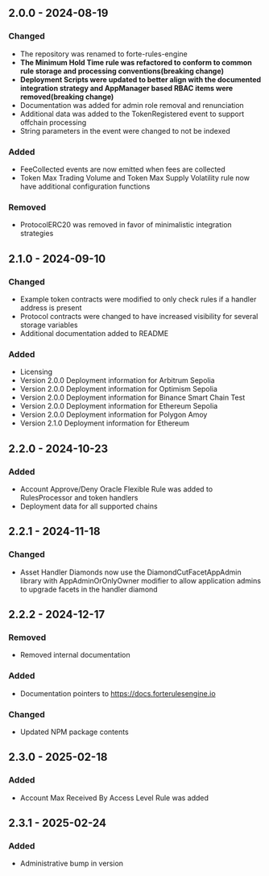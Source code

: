 ## 2.0.0 - 2024-08-19

### Changed
- The repository was renamed to forte-rules-engine
- **The Minimum Hold Time rule was refactored to conform to common rule storage and processing conventions(breaking change)**
- **Deployment Scripts were updated to better align with the documented integration strategy and AppManager based RBAC items were removed(breaking change)**
- Documentation was added for admin role removal and renunciation
- Additional data was added to the TokenRegistered event to support offchain processing
- String parameters in the event were changed to not be indexed

### Added
- FeeCollected events are now emitted when fees are collected
- Token Max Trading Volume and Token Max Supply Volatility rule now have additional configuration functions

### Removed
- ProtocolERC20 was removed in favor of minimalistic integration strategies

## 2.1.0 - 2024-09-10

### Changed
- Example token contracts were modified to only check rules if a handler address is present
- Protocol contracts were changed to have increased visibility for several storage variables
- Additional documentation added to README

### Added
- Licensing
- Version 2.0.0 Deployment information for Arbitrum Sepolia
- Version 2.0.0 Deployment information for Optimism Sepolia
- Version 2.0.0 Deployment information for Binance Smart Chain Test
- Version 2.0.0 Deployment information for Ethereum Sepolia
- Version 2.0.0 Deployment information for Polygon Amoy
- Version 2.1.0 Deployment information for Ethereum 

## 2.2.0 - 2024-10-23

### Added
- Account Approve/Deny Oracle Flexible Rule was added to RulesProcessor and token handlers
- Deployment data for all supported chains

## 2.2.1 - 2024-11-18 

### Changed 
- Asset Handler Diamonds now use the DiamondCutFacetAppAdmin library with AppAdminOrOnlyOwner modifier to allow application admins to upgrade facets in the handler diamond 

## 2.2.2 - 2024-12-17

### Removed 
- Removed internal documentation 

### Added 
- Documentation pointers to https://docs.forterulesengine.io

### Changed 
- Updated NPM package contents

## 2.3.0 - 2025-02-18

### Added 
- Account Max Received By Access Level Rule was added 

## 2.3.1 - 2025-02-24

### Added 
- Administrative bump in version 


